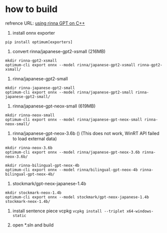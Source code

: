 # how to build

refrence URL: [using rinna GPT on C++](https://qiita.com/shinjimorimitsu/items/b61aa693f8e2988c8590)

1. install onnx exporter

```
pip install optimum[exporters]
```

1. convert rinna/japanese-gpt2-xsmall (216MB)
```
mkdir rinna-gpt2-xsmall
optimum-cli export onnx --model rinna/japanese-gpt2-xsmall rinna-gpt2-xsmall/
```

1. rinna/japanese-gpt2-small
```
mkdir rinna-japanese-gpt2-small
optimum-cli export onnx --model rinna/japanese-gpt2-small rinna-japanese-gpt2-small/
```


1. rinna/japanese-gpt-neox-small (619MB)
```
mkdir rinna-neox-small
optimum-cli export onnx --model rinna/japanese-gpt-neox-small rinna-neox-small/
```

1. rinna/japanese-gpt-neox-3.6b () (This does not work, WinRT API failed to load external data)
```
mkdir rinna-neox-3.6b
optimum-cli export onnx --model rinna/japanese-gpt-neox-3.6b rinna-neox-3.6b/
```

```
mkdir rinna-bilingual-gpt-neox-4b
optimum-cli export onnx --model rinna/bilingual-gpt-neox-4b rinna-bilingual-gpt-neox-4b/
```

1. stockmark/gpt-neox-japanese-1.4b
```
mkdir stockmark-neox-1.4b
optimum-cli export onnx --model stockmark/gpt-neox-japanese-1.4b stockmark-neox-1.4b/
```


1. install sentence piece vcpkg `vcpkg install --triplet x64-windows-static`

1. open *.sln and build

